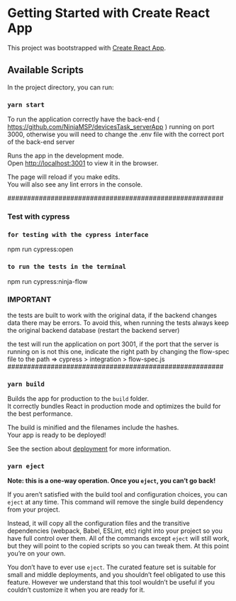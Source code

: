 # Getting Started with Create React App

This project was bootstrapped with [Create React App](https://github.com/facebook/create-react-app).

## Available Scripts

In the project directory, you can run:

### `yarn start`

To run the application correctly have the back-end ( https://github.com/NinjaMSP/devicesTask_serverApp ) running on port 3000, otherwise you will need to change the .env file with the correct port of the back-end server

Runs the app in the development mode.\
Open [http://localhost:3001](http://localhost:3001) to view it in the browser.

The page will reload if you make edits.\
You will also see any lint errors in the console.

#######################################################
### Test with cypress
### `for testing with the cypress interface`
npm run cypress:open
### `to run the tests in the terminal`
npm run cypress:ninja-flow

### IMPORTANT 
the tests are built to work with the original data, if the backend changes data there may be errors. To avoid this, when running the tests always keep the original backend database (restart the backend server)

the test will run the application on port 3001, if the port that the server is running on is not this one, indicate the right path by changing the flow-spec file to the path => cypress > integration > flow-spec.js
#######################################################

### `yarn build`

Builds the app for production to the `build` folder.\
It correctly bundles React in production mode and optimizes the build for the best performance.

The build is minified and the filenames include the hashes.\
Your app is ready to be deployed!

See the section about [deployment](https://facebook.github.io/create-react-app/docs/deployment) for more information.

### `yarn eject`

**Note: this is a one-way operation. Once you `eject`, you can’t go back!**

If you aren’t satisfied with the build tool and configuration choices, you can `eject` at any time. This command will remove the single build dependency from your project.

Instead, it will copy all the configuration files and the transitive dependencies (webpack, Babel, ESLint, etc) right into your project so you have full control over them. All of the commands except `eject` will still work, but they will point to the copied scripts so you can tweak them. At this point you’re on your own.

You don’t have to ever use `eject`. The curated feature set is suitable for small and middle deployments, and you shouldn’t feel obligated to use this feature. However we understand that this tool wouldn’t be useful if you couldn’t customize it when you are ready for it.

